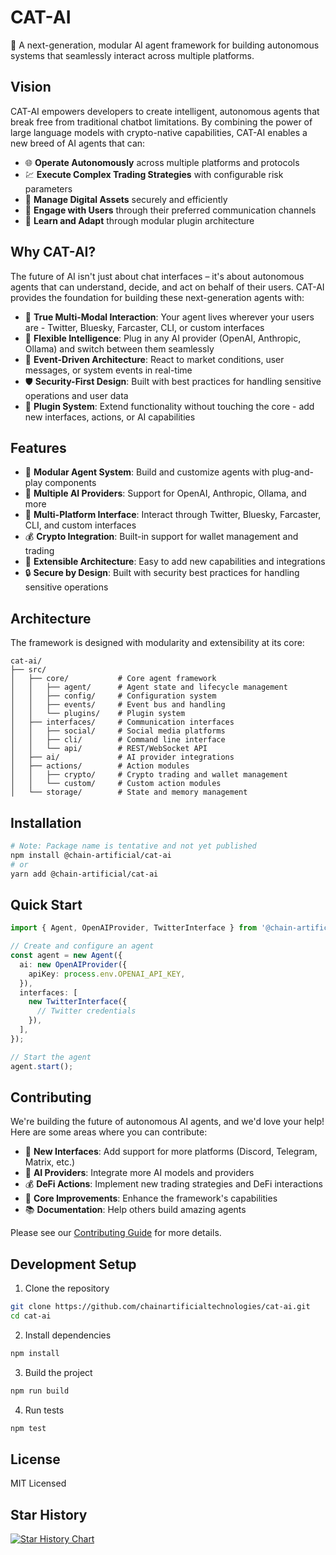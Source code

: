 # CAT-AI

🤖 A next-generation, modular AI agent framework for building autonomous systems that seamlessly interact across multiple platforms.

## Vision

CAT-AI empowers developers to create intelligent, autonomous agents that break free from traditional chatbot limitations. By combining the power of large language models with crypto-native capabilities, CAT-AI enables a new breed of AI agents that can:

- 🌐 **Operate Autonomously** across multiple platforms and protocols
- 💹 **Execute Complex Trading Strategies** with configurable risk parameters
- 🔐 **Manage Digital Assets** securely and efficiently
- 🤝 **Engage with Users** through their preferred communication channels
- 🧩 **Learn and Adapt** through modular plugin architecture

## Why CAT-AI?

The future of AI isn't just about chat interfaces – it's about autonomous agents that can understand, decide, and act on behalf of their users. CAT-AI provides the foundation for building these next-generation agents with:

- 🎯 **True Multi-Modal Interaction**: Your agent lives wherever your users are - Twitter, Bluesky, Farcaster, CLI, or custom interfaces
- 🧠 **Flexible Intelligence**: Plug in any AI provider (OpenAI, Anthropic, Ollama) and switch between them seamlessly
- 🔄 **Event-Driven Architecture**: React to market conditions, user messages, or system events in real-time
- 🛡️ **Security-First Design**: Built with best practices for handling sensitive operations and user data
- 🔌 **Plugin System**: Extend functionality without touching the core - add new interfaces, actions, or AI capabilities

## Features

- 🤖 **Modular Agent System**: Build and customize agents with plug-and-play components
- 🔌 **Multiple AI Providers**: Support for OpenAI, Anthropic, Ollama, and more
- 💬 **Multi-Platform Interface**: Interact through Twitter, Bluesky, Farcaster, CLI, and custom interfaces
- 💰 **Crypto Integration**: Built-in support for wallet management and trading
- 🔧 **Extensible Architecture**: Easy to add new capabilities and integrations
- 🔒 **Secure by Design**: Built with security best practices for handling sensitive operations

## Architecture

The framework is designed with modularity and extensibility at its core:

```
cat-ai/
├── src/
│   ├── core/           # Core agent framework
│   │   ├── agent/      # Agent state and lifecycle management
│   │   ├── config/     # Configuration system
│   │   ├── events/     # Event bus and handling
│   │   └── plugins/    # Plugin system
│   ├── interfaces/     # Communication interfaces
│   │   ├── social/     # Social media platforms
│   │   ├── cli/        # Command line interface
│   │   └── api/        # REST/WebSocket API
│   ├── ai/             # AI provider integrations
│   ├── actions/        # Action modules
│   │   ├── crypto/     # Crypto trading and wallet management
│   │   └── custom/     # Custom action modules
│   └── storage/        # State and memory management
```

## Installation

```bash
# Note: Package name is tentative and not yet published
npm install @chain-artificial/cat-ai
# or
yarn add @chain-artificial/cat-ai
```

## Quick Start

```typescript
import { Agent, OpenAIProvider, TwitterInterface } from '@chain-artificial/cat-ai';

// Create and configure an agent
const agent = new Agent({
  ai: new OpenAIProvider({
    apiKey: process.env.OPENAI_API_KEY,
  }),
  interfaces: [
    new TwitterInterface({
      // Twitter credentials
    }),
  ],
});

// Start the agent
agent.start();
```

## Contributing

We're building the future of autonomous AI agents, and we'd love your help! Here are some areas where you can contribute:

- 🔌 **New Interfaces**: Add support for more platforms (Discord, Telegram, Matrix, etc.)
- 🧠 **AI Providers**: Integrate more AI models and providers
- 💰 **DeFi Actions**: Implement new trading strategies and DeFi interactions
- 🔧 **Core Improvements**: Enhance the framework's capabilities
- 📚 **Documentation**: Help others build amazing agents

Please see our [Contributing Guide](CONTRIBUTING.md) for more details.

## Development Setup

1. Clone the repository

```bash
git clone https://github.com/chainartificialtechnologies/cat-ai.git
cd cat-ai
```

2. Install dependencies

```bash
npm install
```

3. Build the project

```bash
npm run build
```

4. Run tests

```bash
npm test
```

## License

MIT Licensed

## Star History

[![Star History Chart](https://api.star-history.com/svg?repos=chainartificialtechnologies/cat-ai&type=Date)](https://star-history.com/#chainartificialtechnologies/cat-ai&Date)
